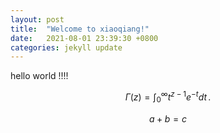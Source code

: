```yaml
---
layout: post
title:  "Welcome to xiaoqiang!"
date:   2021-08-01 23:39:30 +0800
categories: jekyll update
---
```



hello world !!!!



$$\Gamma(z) = \int_0^\infty t^{z-1}e^{-t}dt\,.$$

$$a + b = c$$


